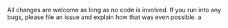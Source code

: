 All changes are welcome as long as no code is involved. If you run into any bugs, please file an issue and explain how that was even possible.
a
